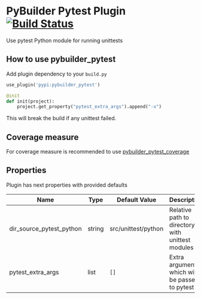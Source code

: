 PyBuilder Pytest Plugin [![Build Status](https://travis-ci.org/AlexeySanko/pybuilder_pytest.svg?branch=master)](https://travis-ci.org/AlexeySanko/pybuilder_pytest)
=======================

Use pytest Python module for running unittests

How to use pybuilder_pytest
----------------------------------

Add plugin dependency to your `build.py`
```python
use_plugin('pypi:pybuilder_pytest')

@init
def init(project):
    project.get_property("pytest_extra_args").append("-x")
```

This will break the build if any unittest failed.

Coverage measure
----------------------------------

For coverage measure is recommended to use [pybuilder_pytest_coverage](https://github.com/AlexeySanko/pybuilder_pytest_coverage)

Properties
----------

Plugin has next properties with provided defaults

| Name | Type | Default Value | Description |
| --- | --- | --- | --- |
| dir_source_pytest_python | string | src/unittest/python | Relative path to directory with unittest modules
| pytest_extra_args | list | `[]` | Extra arguments which will be passed to pytest |
